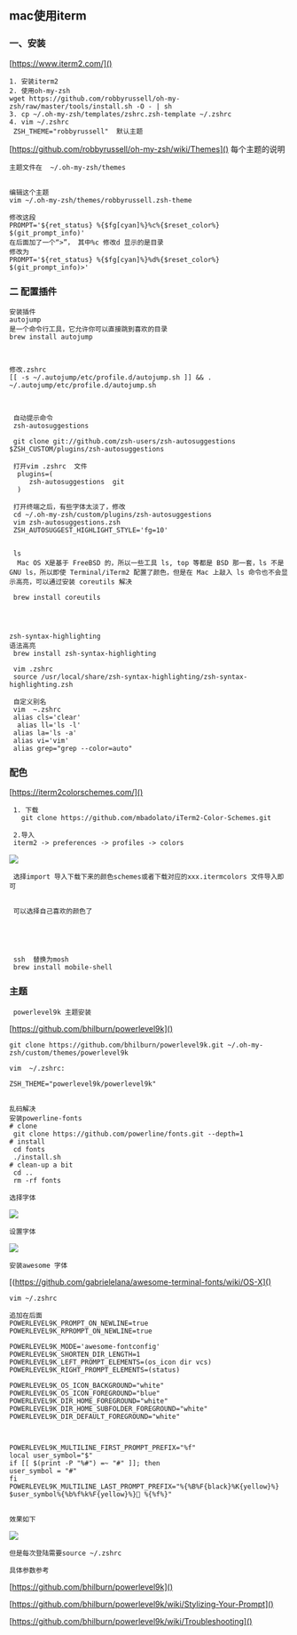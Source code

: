 ## mac使用iterm 
 
### 一、安装
 
 [https://www.iterm2.com/]()
 
    1. 安装iterm2 
    2. 使用oh-my-zsh 
    wget https://github.com/robbyrussell/oh-my-zsh/raw/master/tools/install.sh -O - | sh 
    3. cp ~/.oh-my-zsh/templates/zshrc.zsh-template ~/.zshrc
    4. vim ~/.zshrc
     ZSH_THEME="robbyrussell"  默认主题

  [https://github.com/robbyrussell/oh-my-zsh/wiki/Themes]() 每个主题的说明
  
    主题文件在  ~/.oh-my-zsh/themes
    
    
    编辑这个主题
    vim ~/.oh-my-zsh/themes/robbyrussell.zsh-theme
    
    修改这段
    PROMPT='${ret_status} %{$fg[cyan]%}%c%{$reset_color%} $(git_prompt_info)'
    在后面加了一个“>”， 其中%c 修改d 显示的是目录
    修改为
    PROMPT='${ret_status} %{$fg[cyan]%}%d%{$reset_color%} $(git_prompt_info)>' 
   
   
### 二 配置插件  
    安装插件
    autojump
    是一个命令行工具，它允许你可以直接跳到喜欢的目录  
    brew install autojump 
    
    
    
    修改.zshrc 
    [[ -s ~/.autojump/etc/profile.d/autojump.sh ]] && . ~/.autojump/etc/profile.d/autojump.sh
     
     
     
     自动提示命令
     zsh-autosuggestions 
     
     git clone git://github.com/zsh-users/zsh-autosuggestions $ZSH_CUSTOM/plugins/zsh-autosuggestions
     
     打开vim .zshrc  文件 
      plugins=(
         zsh-autosuggestions  git
      )
      
     打开终端之后，有些字体太淡了，修改
     cd ~/.oh-my-zsh/custom/plugins/zsh-autosuggestions  
     vim zsh-autosuggestions.zsh
     ZSH_AUTOSUGGEST_HIGHLIGHT_STYLE='fg=10'
     
     
     ls
      Mac OS X是基于 FreeBSD 的，所以一些工具 ls, top 等都是 BSD 那一套，ls 不是 GNU ls，所以即使 Terminal/iTerm2 配置了颜色，但是在 Mac 上敲入 ls 命令也不会显示高亮，可以通过安装 coreutils 解决
     
     brew install coreutils
      
    
     
     
    zsh-syntax-highlighting 
    语法高亮
     brew install zsh-syntax-highlighting

     vim .zshrc  
     source /usr/local/share/zsh-syntax-highlighting/zsh-syntax-highlighting.zsh
     
     自定义别名
     vim  ~.zshrc  
     alias cls='clear'
	  alias ll='ls -l'
     alias la='ls -a'
     alias vi='vim'
     alias grep="grep --color=auto"
   
    
### 配色 
   
   [https://iterm2colorschemes.com/]() 
     
     1. 下载
       git clone https://github.com/mbadolato/iTerm2-Color-Schemes.git
     
     2.导入  
     iterm2 -> preferences -> profiles -> colors
   ![](image/iterm2-colors.png)
     
     选择import 导入下载下来的颜色schemes或者下载对应的xxx.itermcolors 文件导入即可
     
     
     可以选择自己喜欢的颜色了
     
       
     
     
     
     ssh  替换为mosh  
     brew install mobile-shell      
   
### 主题
     powerlevel9k 主题安装
   [https://github.com/bhilburn/powerlevel9k]()
   
    git clone https://github.com/bhilburn/powerlevel9k.git ~/.oh-my-zsh/custom/themes/powerlevel9k
    
    vim  ~/.zshrc: 
    
    ZSH_THEME="powerlevel9k/powerlevel9k"
    
   
    乱码解决
    安装powerline-fonts 
    # clone
     git clone https://github.com/powerline/fonts.git --depth=1
    # install
     cd fonts
     ./install.sh
    # clean-up a bit
     cd ..
     rm -rf fonts
    
    选择字体 
   ![](image/iterm2-选择字体.png)
    
    设置字体
    
   ![](image/iterm2-设置字体.png)
    
    
    安装awesome 字体
  [(https://github.com/gabrielelana/awesome-terminal-fonts/wiki/OS-X]()
    
    
    
   
    vim ~/.zshrc 
    
    追加在后面
    POWERLEVEL9K_PROMPT_ON_NEWLINE=true
    POWERLEVEL9K_RPROMPT_ON_NEWLINE=true

    POWERLEVEL9K_MODE='awesome-fontconfig'
    POWERLEVEL9K_SHORTEN_DIR_LENGTH=1
    POWERLEVEL9K_LEFT_PROMPT_ELEMENTS=(os_icon dir vcs)
    POWERLEVEL9K_RIGHT_PROMPT_ELEMENTS=(status)

    POWERLEVEL9K_OS_ICON_BACKGROUND="white"
    POWERLEVEL9K_OS_ICON_FOREGROUND="blue"
    POWERLEVEL9K_DIR_HOME_FOREGROUND="white"
    POWERLEVEL9K_DIR_HOME_SUBFOLDER_FOREGROUND="white"
    POWERLEVEL9K_DIR_DEFAULT_FOREGROUND="white" 
    	
	
	
    POWERLEVEL9K_MULTILINE_FIRST_PROMPT_PREFIX="%f"
    local user_symbol="$"
    if [[ $(print -P "%#") =~ "#" ]]; then
    user_symbol = "#"
    fi
    POWERLEVEL9K_MULTILINE_LAST_PROMPT_PREFIX="%{%B%F{black}%K{yellow}%} $user_symbol%{%b%f%k%F{yellow}%} %{%f%}"
     
     
    效果如下
   ![](image/效果.png)
   
    但是每次登陆需要source ~/.zshrc
  
    具体参数参考
   [https://github.com/bhilburn/powerlevel9k]()
   
   [https://github.com/bhilburn/powerlevel9k/wiki/Stylizing-Your-Prompt]()
   
   [https://github.com/bhilburn/powerlevel9k/wiki/Troubleshooting]()
   
   
   
   